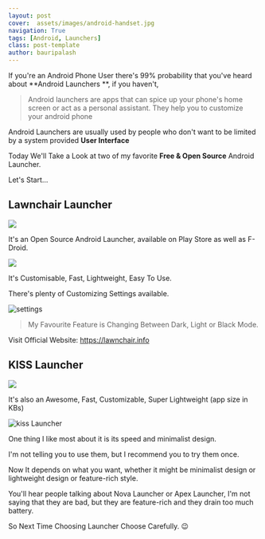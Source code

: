 ```yaml
---
layout: post
cover:  assets/images/android-handset.jpg
navigation: True
tags: [Android, Launchers]
class: post-template
author: bauripalash
---
```



If you're an Android Phone User there's 99% probability that you've heard about **Android Launchers **, if you haven't,

> Android launchers are apps that can spice up your phone's home screen or act as a personal assistant. They help you to customize your android phone

Android Launchers are usually used by people who don't want to be limited by a system provided **User Interface**

Today We'll Take a Look at two of my favorite **Free & Open Source**  Android Launcher.

Let's Start...


##  Lawnchair Launcher

<img src="https://f-droid.org/repo/icons-640/ch.deletescape.lawnchair.plah.1878.png" >

It's an Open Source Android Launcher, available on Play Store as well as F-Droid.

![](https://fsgh.palash.tk/imgs/lc-home-main.jpg)

It's Customisable, Fast, Lightweight, Easy To Use.


There's plenty of Customizing Settings available.

![settings](https://fsgh.palash.tk/imgs/lawnchair-setting.jpg)

> My Favourite Feature is Changing Between Dark, Light or Black Mode.

Visit Official Website: <https://lawnchair.info>


## KISS Launcher

![](https://f-droid.org/repo/icons-640/fr.neamar.kiss.133.png)

It's also an Awesome, Fast, Customizable, Super Lightweight (app size in KBs)


![kiss Launcher](https://fsgh.palash.tk/imgs/kiss-l-home.jpg)

One thing I like most about it is its speed and minimalist design.


I'm not telling you to use them, but I recommend you to try them once.

Now It depends on what you want, whether it might be minimalist design or lightweight design or feature-rich style.


You'll hear people talking about Nova Launcher or Apex Launcher, I'm not saying that they are bad, but they are feature-rich and they drain too much battery.

So Next Time Choosing Launcher Choose Carefully. 😉
